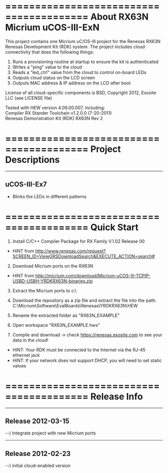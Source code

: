 ========================================
About RX63N Micrium uCOS-III-ExN
========================================
This project contains one Micrium uC/OS-III project for the Renesas RX63N 
Renesas Development Kit (RDK) system.  The project includes cloud connectivity
that does the following things:<br>
1) Runs a provisioning routine at startup to ensure the kit is authenticated<br>
2) Writes a "ping" value to the cloud<br>
3) Reads a "led_ctrl" value from the cloud to control on-board LEDs<br>
4) Outputs cloud status on the LCD screen<br>
5) Outputs MAC address & IP address on the LCD after boot<br>

License of all cloud-specific components is BSD, Copyright 2012, Exosite LLC 
(see LICENSE file)<br>

Tested with HEW version 4.09.00.007, including:<br>
Compiler RX Stander Toolchain v1.2.0.0  (7-20-2011)<br>
Renesas Demonstration Kit (RDK) RX63N Rev 2

========================================
Project Descriptions
========================================
----------------------------------------
uCOS-III-Ex7
----------------------------------------
* Blinks the LEDs in different patterns<br>

========================================
Quick Start
========================================
1) Install C/C++ Compiler Package for RX Family V.1.02 Release 00  
* HINT from http://www.renesas.com/request?SCREEN_ID=ViewGRSDownloadSearch&EXECUTE_ACTION=search#<br>

2) Download Micrium ports on the RX63N
* HINT from http://micrium.com/download/Micrium-uCOS-III-TCPIP-USBD-USBH-YRDKRX63N-binaries.zip<br>

3) Extract the Micrium ports to c:\

4) Download the repository as a zip file and extract the file into the path:<br>
   C:\Micrium\Software\EvalBoards\Renesas\YRDKRX63N\HEW<br>

5) Rename the extracted folder as "RX63N_EXAMPLE"<br>

6) Open workspace "RX63N_EXAMPLE.hws"<br>

5) Compile and download -> check https://renesas.exosite.com to see your data
in the cloud!<br>
* HINT: Your RDK must be connected to the Internet via the RJ-45 ethernet jack<br>
* HINT: If your network does not support DHCP, you will need to set static 
        values<br>


========================================
Release Info
========================================
----------------------------------------
Release 2012-03-15
----------------------------------------
--) Integrate project with new Micrium ports<br>

----------------------------------------
Release 2012-02-23
----------------------------------------
--) initial cloud-enabled version<br>

